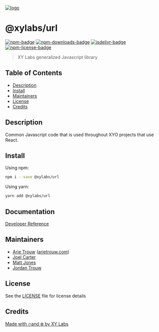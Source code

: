 [![logo][]](https://xylabs.com)

# @xylabs/url

[![npm-badge][]][npm-link]
[![npm-downloads-badge][]][npm-link]
[![jsdelivr-badge][]][jsdelivr-link]
[![npm-license-badge][]](LICENSE)

> XY Labs generalized Javascript library 

## Table of Contents

-   [Description](#description)
-   [Install](#install)
-   [Maintainers](#maintainers)
-   [License](#license)
-   [Credits](#credits)

## Description

Common Javascript code that is used throughout XYO projects that use React.

## Install

Using npm:

```sh
npm i --save @xylabs/url
```

Using yarn:

```sh
yarn add @xylabs/url
```

## Documentation
[Developer Reference](https://xylabs.github.io/sdk-js)

## Maintainers

-   [Arie Trouw](https://github.com/arietrouw) ([arietrouw.com](https://arietrouw.com))
-   [Joel Carter](https://github.com/JoelBCarter)
-   [Matt Jones](https://github.com/jonesmac)
-   [Jordan Trouw](https://github.com/jordantrouw)

## License

See the [LICENSE](LICENSE) file for license details

## Credits

[Made with 🔥and ❄️ by XY Labs](https://xylabs.com)

[logo]: https://cdn.xy.company/img/brand/XYPersistentCompany_Logo_Icon_Colored.svg

[npm-badge]: https://img.shields.io/npm/v/@xylabs/url.svg
[npm-link]: https://www.npmjs.com/package/@xylabs/url

[npm-downloads-badge]: https://img.shields.io/npm/dw/@xylabs/url
[npm-license-badge]: https://img.shields.io/npm/l/@xylabs/url

[jsdelivr-badge]: https://data.jsdelivr.com/v1/package/npm/@xylabs/url/badge
[jsdelivr-link]: https://www.jsdelivr.com/package/npm/@xylabs/url